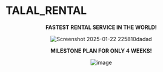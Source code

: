 # TALAL_RENTAL
</div>
<div align="center">
<b>FASTEST RENTAL SERVICE IN THE WORLD!</b>
</div>
<div align="center">

![Screenshot 2025-01-22 225810dadad](https://github.com/user-attachments/assets/5d00e660-0371-4011-84bc-03ce3bcaa144)

</div>
<div align="center">
<b>MILESTONE PLAN FOR ONLY 4 WEEKS!</b>
</div>
<div align="center">

![image](https://github.com/user-attachments/assets/1437062c-a727-4ed0-8880-2024234f05b9)
